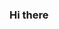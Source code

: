 ### Hi there 
<!--

Here are some of the things am working on ...
I'm currently learning ...
- :zap: I love philosophy, python, data science, and books
- 🌱 I’m addicted to learning and growing every day
- 📫 How to find me: 
  - :contact: [Gmail](franciskingk@gmail.com)
  - :office: [LinkedIn](https://www.linkedin.com/in/francis-gikaru-20b8b5bb/)
  
[![Francis's github stats](https://github-readme-stats.vercel.app/api?username=franciskingk&count_private=true&show_icons=true&theme=radical&hide_rank=false)](https://github.com/anuraghazra/github-readme-stats)

